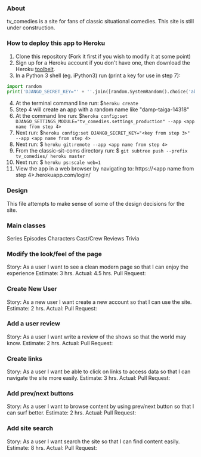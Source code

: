 ### About

tv_comedies is a site for fans of classic situational comedies. This site is still under construction.

### How to deploy this app to Heroku
1. Clone this repository (Fork it first if you wish to modify it at some point)
2. Sign up for a Heroku account if you don't have one, then download the Heroku [toolbelt](https://toolbelt.heroku.com/).
3. In a Python 3 shell (eg. iPython3) run (print a key for use in step 7):
  ```python
  import random
  print('DJANGO_SECRET_KEY="' + ''.join([random.SystemRandom().choice('abcdefghijklmnopqrstuvwxyz0123456789@#$%^&*(-_=+)') for i in range(50)]) + '"')
  ```
4. At the terminal command line run: $`heroku create`
5. Step 4 will create an app with a random name like "damp-taiga-14318"
6. At the command line run: $`heroku config:set DJANGO_SETTINGS_MODULE="tv_comedies.settings_production" --app <app name from step 4>`
7. Next run: $`heroku config:set DJANGO_SECRET_KEY="<key from step 3>" --app <app name from step 4>`
8. Next run: $ `heroku git:remote --app <app name from step 4>`
9. From the classic-sit-coms directory run: $ `git subtree push --prefix tv_comedies/ heroku master`
10. Next run: $ `heroku ps:scale web=1`
11. View the app in a web browser by navigating to: https://<app name from step 4>.herokuapp.com/login/

### Design

This file attempts to make sense of some of the design decisions for the site.

### Main classes

Series
Episodes
Characters
Cast/Crew
Reviews
Trivia

### Modify the look/feel of the page
Story: As a user I want to see a clean modern page so that I can enjoy the experience
Estimate: 3 hrs.
Actual: 4.5 hrs.
Pull Request:

### Create New User
Story: As a new user I want create a new account so that I can use the site.
Estimate: 2 hrs.
Actual:
Pull Request:

### Add a user review
Story: As a user I want write a review of the shows so that the world may know.
Estimate: 2 hrs.
Actual:
Pull Request:

### Create links
Story: As a user I want be able to click on links to access data so that I can navigate the site more easily.
Estimate: 3 hrs.
Actual:
Pull Request:

### Add prev/next buttons
Story: As a user I want to browse content by using prev/next button so that I can surf better.
Estimate: 2 hrs.
Actual:
Pull Request:

### Add site search
Story: As a user I want search the site so that I can find content easily.
Estimate: 8 hrs.
Actual:
Pull Request:
